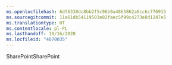 ```yaml
---
ms.openlocfilehash: 6df6338dc8bb2f5c96b9a4865862a6cc6c776915
ms.sourcegitcommit: 11a61db54119503e82faec5f99c4273e8d1247e5
ms.translationtype: HT
ms.contentlocale: pl-PL
ms.lasthandoff: 10/16/2020
ms.locfileid: "4070035"
---
```

<span data-ttu-id="c547d-101">SharePoint</span><span class="sxs-lookup"><span data-stu-id="c547d-101">SharePoint</span></span>